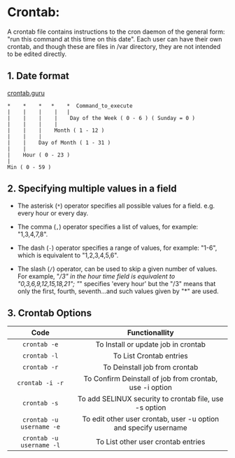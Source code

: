 # Crontab:
A crontab file contains instructions to the cron daemon of the general form: "run this command at this time on this date". Each user can have their own crontab, and though these are files in /var directory, they are not intended to be edited directly.

## 1. Date format
[crontab.guru](https://crontab.guru/)

```
*    *    *   *    *  Command_to_execute
|    |    |    |   |       
|    |    |    |    Day of the Week ( 0 - 6 ) ( Sunday = 0 )
|    |    |    |
|    |    |    Month ( 1 - 12 )
|    |    |
|    |    Day of Month ( 1 - 31 )
|    |
|    Hour ( 0 - 23 )
|
Min ( 0 - 59 )
```



## 2. Specifying multiple values in a field
- The asterisk (```*```) operator specifies all possible values for a field. e.g. every hour or every day.

- The comma (```,```) operator specifies a list of values, for example: "1,3,4,7,8".

- The dash (```-```) operator specifies a range of values, for example: "1-6", which is equivalent to "1,2,3,4,5,6".

- The slash (```/```) operator, can be used to skip a given number of values. For example, "*/3" in the hour time field is equivalent to "0,3,6,9,12,15,18,21"; "*" specifies 'every hour' but the "/3" means that only the first, fourth, seventh...and such values given by "*" are used.


## 3. Crontab Options

|Code|Functionallity
|:---:|:---:|
|```crontab -e```|To Install or update job in crontab|
|```crontab -l```|To List Crontab entries|
|```crontab -r```|To Deinstall job from crontab|
|```crontab -i -r```|To Confirm Deinstall of job from crontab, use -i option|
|```crontab -s```|To add SELINUX security to crontab file, use -s option|
|```crontab -u username -e```|To edit other user crontab, user -u option and specify username|
|```crontab -u username -l```|To List other user crontab entries|